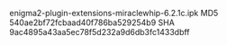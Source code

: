 enigma2-plugin-extensions-miraclewhip-6.2.1c.ipk
MD5 540ae2bf72fcbaad40f786ba529254b9
SHA 9ac4895a43aa5ec78f5d232a9d6db3fc1433dbff

